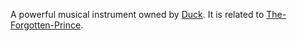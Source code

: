 A powerful musical instrument owned by [Duck](../-Characters/Duck.md). It is related to [The-Forgotten-Prince](../-Characters/The-Forgotten-Prince.md).